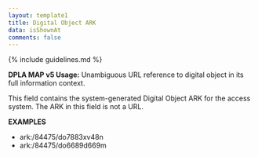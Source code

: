```yaml
---
layout: template1
title: Digital Object ARK
data: isShownAt
comments: false
---
```


{% include guidelines.md %}

**DPLA MAP v5 Usage:** Unambiguous URL reference to digital object in its full information context.

This field contains the system-generated Digital Object ARK for the access system. The ARK in this field is not a URL.

__EXAMPLES__

- ark:/84475/do7883xv48n
- ark:/84475/do6689d669m
